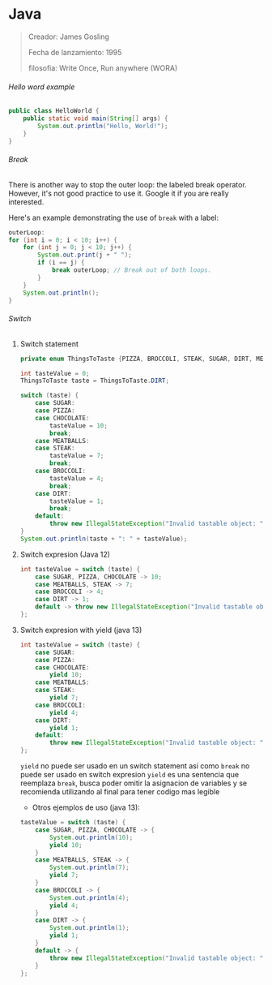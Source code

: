 # Java

> Creador: James Gosling
>
> Fecha de lanzamiento: 1995
>
> filosofia: Write Once, Run anywhere (WORA)

###### Hello word example

```java
public class HelloWorld {
    public static void main(String[] args) {
        System.out.println("Hello, World!");
    }
}
```

###### Break

There is another way to stop the outer loop: the labeled break operator. However, it's not good practice to use it. Google it if you are really interested.

Here's an example demonstrating the use of `break` with a label:

```java
outerLoop:
for (int i = 0; i < 10; i++) {
    for (int j = 0; j < 10; j++) {
        System.out.print(j + " ");
        if (i == j) {
            break outerLoop; // Break out of both loops.
        }
    }
    System.out.println();
}
```

###### Switch

1. Switch statement

   ```java
   private enum ThingsToTaste {PIZZA, BROCCOLI, STEAK, SUGAR, DIRT, MEATBALLS, CHOCOLATE}

   int tasteValue = 0;
   ThingsToTaste taste = ThingsToTaste.DIRT;

   switch (taste) {
       case SUGAR:
       case PIZZA:
       case CHOCOLATE:
           tasteValue = 10;
           break;
       case MEATBALLS:
       case STEAK:
           tasteValue = 7;
           break;
       case BROCCOLI:
           tasteValue = 4;
           break;
       case DIRT:
           tasteValue = 1;
           break;
       default:
           throw new IllegalStateException("Invalid tastable object: " + taste);
   }
   System.out.println(taste + ": " + tasteValue);
   ```
2. Switch expresion (Java 12)

   ```java
   int tasteValue = switch (taste) {
       case SUGAR, PIZZA, CHOCOLATE -> 10;
       case MEATBALLS, STEAK -> 7;
       case BROCCOLI -> 4;
       case DIRT -> 1;
       default -> throw new IllegalStateException("Invalid tastable object: " + taste);
   };
   ```
3. Switch expresion with yield (java 13)

   ```java
   int tasteValue = switch (taste) {   
       case SUGAR:   
       case PIZZA:   
       case CHOCOLATE:   
           yield 10;   
       case MEATBALLS:   
       case STEAK:   
           yield 7;  
       case BROCCOLI:  
           yield 4;  
       case DIRT:  
           yield 1;  
       default:  
           throw new IllegalStateException("Invalid tastable object: " + taste);   
   };
   ```
   `yield` no puede ser usado en un switch statement asi como `break` no puede ser usado en switch expresion
   `yield` es una sentencia que reemplaza `break`, busca poder omitir la asignacion de variables y se recomienda utilizando al final para tener codigo mas legible

   - Otros ejemplos de uso (java 13):

   ```java
   tasteValue = switch (taste) {
       case SUGAR, PIZZA, CHOCOLATE -> {
           System.out.println(10);
           yield 10;
       }
       case MEATBALLS, STEAK -> {
           System.out.println(7);
           yield 7;
       }
       case BROCCOLI -> {
           System.out.println(4);
           yield 4;
       }
       case DIRT -> {
           System.out.println(1);
           yield 1;
       }
       default -> {
           throw new IllegalStateException("Invalid tastable object: " + taste);
       }
   };
   ```
